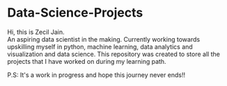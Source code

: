 # Data-Science-Projects
Hi, this is Zecil Jain.		
An aspiring data scientist in the making.
Currently working towards upskilling myself in python, machine learning, data analytics and visualization and data science.
This repository was created to store all the projects that I have worked on during my learning path.

P.S: It's a work in progress and hope this journey never ends!!
